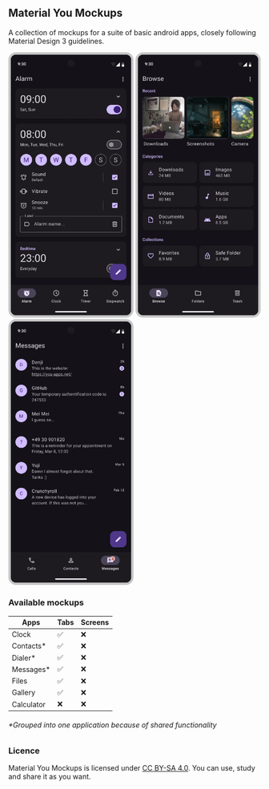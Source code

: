 ## Material You Mockups
A collection of mockups for a suite of basic android apps, closely following Material Design 3 guidelines.

<img src='Clock/Alarm.png' width='250'> <img src='Files/Browse.png' width='250'> <img src='Connect/Messages.png' width='250'>

### Available mockups

|Apps|Tabs|Screens|
|---|---|---|
|Clock|:white_check_mark:|:x:|
|Contacts*|:white_check_mark:|:x:|
|Dialer*|:white_check_mark:|:x:|
|Messages*|:white_check_mark:|:x:|
|Files|:white_check_mark:|:x:|
|Gallery|:white_check_mark:|:x:|
|Calculator|:x:|:x:|

###### *Grouped into one application because of shared functionality

### Licence

 Material You Mockups is licensed under [CC BY-SA 4.0](https://creativecommons.org/licenses/by-sa/4.0/). You can use, study and share it as you want.
